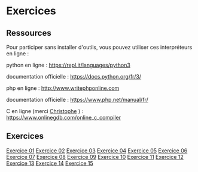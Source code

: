 # Exercices

## Ressources

Pour participer sans installer d'outils, vous pouvez utiliser ces interpréteurs en ligne :

python en ligne :
https://repl.it/languages/python3

documentation officielle :
https://docs.python.org/fr/3/

php en ligne :
http://www.writephponline.com

documentation officielle :
https://www.php.net/manual/fr/

C en ligne (merci [Christophe](https://github.com/StickHash) ) :
https://www.onlinegdb.com/online_c_compiler


## Exercices

[Exercice 01](https://github.com/ermineaweb/exercices/tree/master/Exercice%2001)
[Exercice 02](https://github.com/ermineaweb/exercices/tree/master/Exercice%2002)
[Exercice 03](https://github.com/ermineaweb/exercices/tree/master/Exercice%2003)
[Exercice 04](https://github.com/ermineaweb/exercices/tree/master/Exercice%2004)
[Exercice 05](https://github.com/ermineaweb/exercices/tree/master/Exercice%2005)
[Exercice 06](https://github.com/ermineaweb/exercices/tree/master/Exercice%2006)
[Exercice 07](https://github.com/ermineaweb/exercices/tree/master/Exercice%2007)
[Exercice 08](https://github.com/ermineaweb/exercices/tree/master/Exercice%2008)
[Exercice 09](https://github.com/ermineaweb/exercices/tree/master/Exercice%2009)
[Exercice 10](https://github.com/ermineaweb/exercices/tree/master/Exercice%2010)
[Exercice 11](https://github.com/ermineaweb/exercices/tree/master/Exercice%2011)
[Exercice 12](https://github.com/ermineaweb/exercices/tree/master/Exercice%2012)
[Exercice 13](https://github.com/ermineaweb/exercices/tree/master/Exercice%2013)
[Exercice 14](https://github.com/ermineaweb/exercices/tree/master/Exercice%2014)
[Exercice 15](https://github.com/ermineaweb/exercices/tree/master/Exercice%2015)
